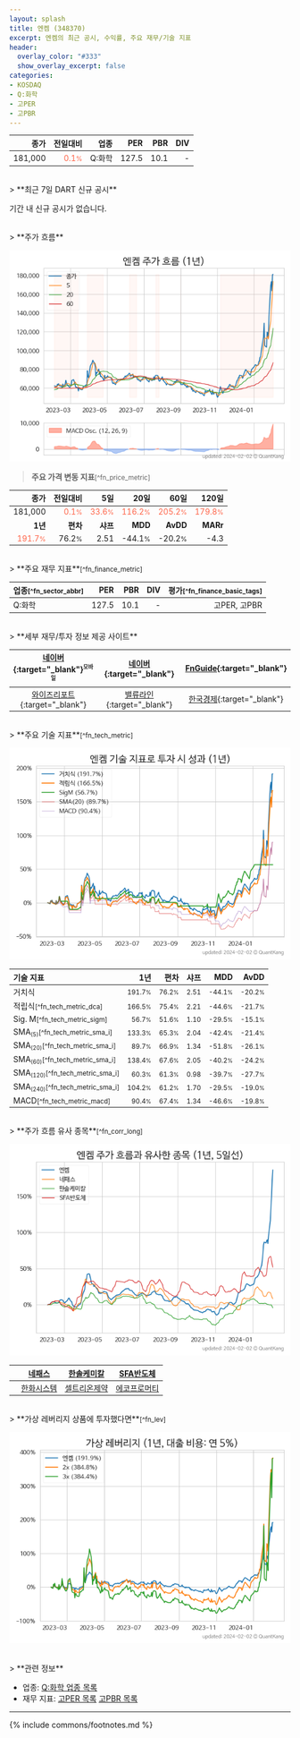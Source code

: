```yaml
---
layout: splash
title: 엔켐 (348370)
excerpt: 엔켐의 최근 공시, 수익률, 주요 재무/기술 지표
header:
  overlay_color: "#333"
  show_overlay_excerpt: false
categories:
- KOSDAQ
- Q:화학
- 고PER
- 고PBR
---
```


| **종가** | **전일대비** | **업종** | **PER** | **PBR** | **DIV** |
| -------: | -----------: | -------: | ------: | ------: | ------: |
| 181,000 | <span style="color: tomato">0.1<small>%</small></span> | Q:화학 | 127.5 | 10.1 | - |

<!-- more -->

<br>
> **최근 7일 DART 신규 공시**<a id="dart"></a>

기간 내 신규 공시가 없습니다.

<br>
> **주가 흐름**<a id="price"></a>

![348370](/stock/images/348370.png)

> **주요 가격 변동 지표**<small>[^fn_price_metric]</small>

| **종가** | **전일대비** | **5일** | **20일** | **60일** | **120일** |
| -------: | -----------: | ------: | -------: | -------: | --------: |
| 181,000 | <span style="color: tomato">0.1<small>%</small></span> | <span style="color: tomato">33.6<small>%</small></span> | <span style="color: tomato">116.2<small>%</small></span> | <span style="color: tomato">205.2<small>%</small></span> | <span style="color: tomato">179.8<small>%</small></span> |
| **1년** | **편차** | **샤프** | **MDD** | **AvDD** | **MARr** |
| <span style="color: tomato">191.7<small>%</small></span> | 76.2<small>%</small> | 2.51 | -44.1<small>%</small> | -20.2<small>%</small> | -4.3 |

<br>
> **주요 재무 지표**<small>[^fn_finance_metric]</small>

| **업종**<small>[^fn_sector_abbr]</small> | **PER** | **PBR** | **DIV** | **평가**<small>[^fn_finance_basic_tags]</small> |
| :--------------------------------------- | ------: | ------: | ------: | ----------------------------------------------: |
| Q:화학 | 127.5 | 10.1 | - | 고PER, 고PBR |

<br>
> **세부 재무/투자 정보 제공 사이트**

| [네이버](https://m.stock.naver.com/domestic/stock/348370/finance/summary){:target="_blank"}<sup><small>모바일</small></sup> | [네이버](https://finance.naver.com/item/coinfo.naver?code=348370){:target="_blank"} | [FnGuide](https://comp.fnguide.com/SVO2/ASP/SVD_Invest.asp?gicode=A348370&MenuYn=Y){:target="_blank"} |
| :---: | :---: | :---: |
| [와이즈리포트](https://comp.wisereport.co.kr/company/c1040001.aspx?cmp_cd=348370){:target="_blank"} | [밸류라인](https://www.valueline.co.kr/finance/summary/348370){:target="_blank"} | [한국경제](https://markets.hankyung.com/stock/348370/financial-summary){:target="_blank"} |

<br>
> **주요 기술 지표**<small>[^fn_tech_metric]</small>


![348370](/stock/images/348370_tech.png)

| **기술 지표** | **1년** | **편차** | **샤프** | **MDD** | **AvDD** |
| :------------ | ------: | -----------: | -------: | ------: | -------: |
| 거치식 | <small>191.7<small>%</small></small> | <small>76.2<small>%</small></small> | <small>2.51</small> | <small>-44.1<small>%</small></small> | <small>-20.2<small>%</small></small> |
| 적립식<small>[^fn_tech_metric_dca]</small> | <small>166.5<small>%</small></small> | <small>75.4<small>%</small></small> | <small>2.21</small> | <small>-44.6<small>%</small></small> | <small>-21.7<small>%</small></small> |
| Sig. M<small>[^fn_tech_metric_sigm]</small> | <small>56.7<small>%</small></small> | <small>51.6<small>%</small></small> | <small>1.10</small> | <small>-29.5<small>%</small></small> | <small>-15.1<small>%</small></small> |
| SMA<small><sub>(5)</sub></small><small>[^fn_tech_metric_sma_i]</small> | <small>133.3<small>%</small></small> | <small>65.3<small>%</small></small> | <small>2.04</small> | <small>-42.4<small>%</small></small> | <small>-21.4<small>%</small></small> |
| SMA<small><sub>(20)</sub></small><small>[^fn_tech_metric_sma_i]</small> | <small>89.7<small>%</small></small> | <small>66.9<small>%</small></small> | <small>1.34</small> | <small>-51.8<small>%</small></small> | <small>-26.1<small>%</small></small> |
| SMA<small><sub>(60)</sub></small><small>[^fn_tech_metric_sma_i]</small> | <small>138.4<small>%</small></small> | <small>67.6<small>%</small></small> | <small>2.05</small> | <small>-40.2<small>%</small></small> | <small>-24.2<small>%</small></small> |
| SMA<small><sub>(120)</sub></small><small>[^fn_tech_metric_sma_i]</small> | <small>60.3<small>%</small></small> | <small>61.3<small>%</small></small> | <small>0.98</small> | <small>-39.7<small>%</small></small> | <small>-27.7<small>%</small></small> |
| SMA<small><sub>(240)</sub></small><small>[^fn_tech_metric_sma_i]</small> | <small>104.2<small>%</small></small> | <small>61.2<small>%</small></small> | <small>1.70</small> | <small>-29.5<small>%</small></small> | <small>-19.0<small>%</small></small> |
| MACD<small>[^fn_tech_metric_macd]</small> | <small>90.4<small>%</small></small> | <small>67.4<small>%</small></small> | <small>1.34</small> | <small>-46.6<small>%</small></small> | <small>-19.8<small>%</small></small> |

<br>
> **주가 흐름 유사 종목**<a id="corr"></a><small>[^fn_corr_long]</small>

![348370](/stock/images/348370_corr.png)

|       | [네패스](/033640/) | [한솔케미칼](/014680/) | [SFA반도체](/036540/) |
| :---: | :------------------------------------: | :------------------------------------: | :------------------------------------: |
|       | [한화시스템](/272210/) | [셀트리온제약](/068760/) | [에코프로머티](/450080/) |

<br>
> **가상 레버리지 상품에 투자했다면**<a id="2x"></a><small>[^fn_lev]</small>

![348370](/stock/images/348370_2x.png)

<br>
> **관련 정보**

- 업종: [Q:화학 업종 목록](/stats/sector/kosdaq_업종_화학_종목/)
- 재무 지표: [고PER 목록](/fn/fn_high_per/) [고PBR 목록](/fn/fn_high_pbr/)

---
{% include commons/footnotes.md %}